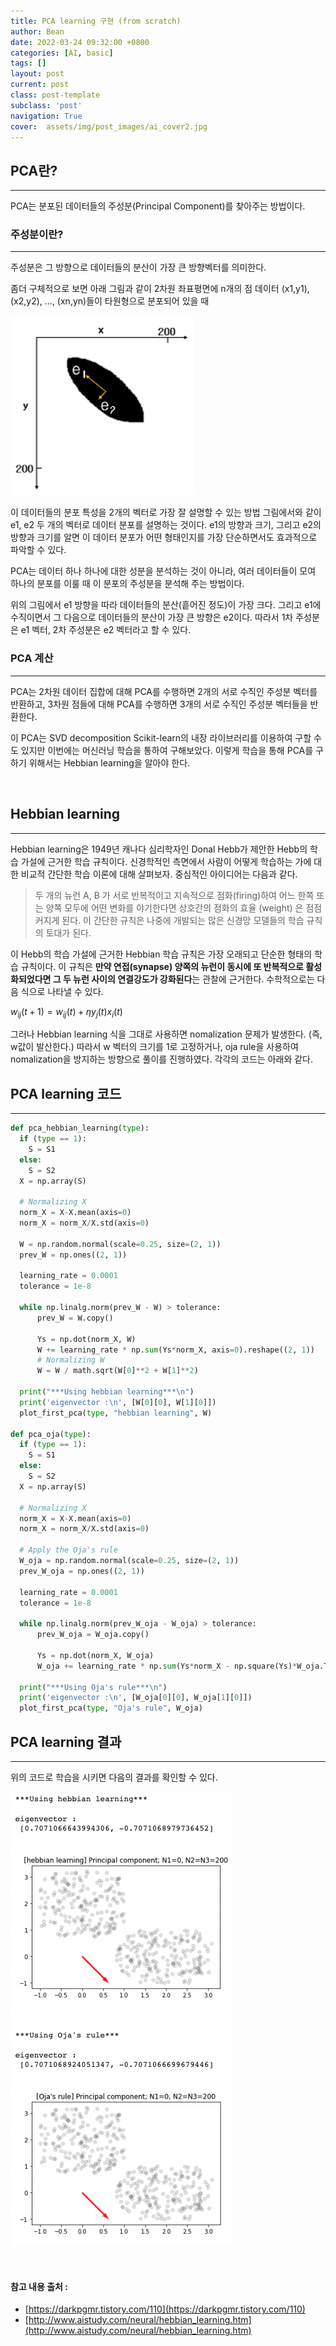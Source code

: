 ```yaml
---
title: PCA learning 구현 (from scratch)
author: Bean
date: 2022-03-24 09:32:00 +0800
categories: [AI, basic]
tags: []
layout: post
current: post
class: post-template
subclass: 'post'
navigation: True
cover:  assets/img/post_images/ai_cover2.jpg
---
```


## PCA란?
---
PCA는 분포된 데이터들의 주성분(Principal Component)를 찾아주는 방법이다.

### 주성분이란?
---
주성분은 그 방향으로 데이터들의 분산이 가장 큰 방향벡터를 의미한다.

좀더 구체적으로 보면 아래 그림과 같이 2차원 좌표평면에 n개의 점 데이터 (x1,y1), (x2,y2), ..., (xn,yn)들이 타원형으로 분포되어 있을 때

<div style="text-align: left">
   <img src="/assets/img/post_images/pca2.png" />
</div>

이 데이터들의 분포 특성을 2개의 벡터로 가장 잘 설명할 수 있는 방법 그림에서와 같이 e1, e2 두 개의 벡터로 데이터 분포를 설명하는 것이다. e1의 방향과 크기, 그리고 e2의 방향과 크기를 알면 이 데이터 분포가 어떤 형태인지를 가장 단순하면서도 효과적으로 파악할 수 있다.

PCA는 데이터 하나 하나에 대한 성분을 분석하는 것이 아니라, 여러 데이터들이 모여 하나의 분포를 이룰 때 이 분포의 주성분을 분석해 주는 방법이다.

위의 그림에서 e1 방향을 따라 데이터들의 분산(흩어진 정도)이 가장 크다. 그리고 e1에 수직이면서 그 다음으로 데이터들의 분산이 가장 큰 방향은 e2이다.
따라서 1차 주성분은 e1 벡터, 2차 주성분은 e2 벡터라고 할 수 있다.

### PCA 계산
---
PCA는 2차원 데이터 집합에 대해 PCA를 수행하면 2개의 서로 수직인 주성분 벡터를 반환하고, 3차원 점들에 대해 PCA를 수행하면 3개의 서로 수직인 주성분 벡터들을 반환한다.

이 PCA는 SVD decomposition Scikit-learn의 내장 라이브러리를 이용하여 구할 수도 있지만 이번에는 머신러닝 학습을 통하여 구해보았다. 이렇게 학습을 통해 PCA를 구하기 위해서는 Hebbian learning을 알아야 한다.

&nbsp;

## Hebbian learning
---

Hebbian learning은 1949년 캐나다 심리학자인 Donal Hebb가 제안한 Hebb의 학습 가설에 근거한 학습 규칙이다. 신경학적인 측면에서 사람이 어떻게 학습하는 가에 대한 비교적 간단한 학습 이론에 대해 살펴보자. 중심적인 아이디어는 다음과 같다.
> 두 개의 뉴런 A, B 가 서로 반복적이고 지속적으로 점화(firing)하여 어느 한쪽 또는 양쪽 모두에 어떤 변화를 야기한다면 상호간의 점화의 효율 (weight) 은 점점 커지게 된다.
이 간단한 규칙은 나중에 개발되는 많은 신경망 모델들의 학습 규칙의 토대가 된다.

이 Hebb의 학습 가설에 근거한 Hebbian 학습 규칙은 가장 오래되고 단순한 형태의 학습 규칙이다. 이 규칙은 **만약 연접(synapse) 양쪽의 뉴런이 동시에 또 반복적으로 활성화되었다면 그 두 뉴런 사이의 연결강도가 강화된다**는 관찰에 근거한다. 수학적으로는 다음 식으로 나타낼 수 있다.

$w_{ij}(t+1) = w_{ij}(t) + \eta y_{j}(t)x_{i}(t)$

그러나 Hebbian learning 식을 그대로 사용하면 nomalization 문제가 발생한다. (즉, w값이 발산한다.) 따라서 w 벡터의 크기를 1로 고정하거나, oja rule을 사용하여 nomalization을 방지하는 방향으로 풀이를 진행하였다. 각각의 코드는 아래와 같다.

## PCA learning 코드
---
```python
def pca_hebbian_learning(type):
  if (type == 1):
    S = S1
  else:
    S = S2
  X = np.array(S)

  # Normalizing X
  norm_X = X-X.mean(axis=0)
  norm_X = norm_X/X.std(axis=0)

  W = np.random.normal(scale=0.25, size=(2, 1))
  prev_W = np.ones((2, 1))

  learning_rate = 0.0001
  tolerance = 1e-8

  while np.linalg.norm(prev_W - W) > tolerance:
      prev_W = W.copy()

      Ys = np.dot(norm_X, W)
      W += learning_rate * np.sum(Ys*norm_X, axis=0).reshape((2, 1))
      # Normalizing W
      W = W / math.sqrt(W[0]**2 + W[1]**2)

  print("***Using hebbian learning***\n")
  print('eigenvector :\n', [W[0][0], W[1][0]])
  plot_first_pca(type, "hebbian learning", W)

def pca_oja(type):
  if (type == 1):
    S = S1
  else:
    S = S2
  X = np.array(S)

  # Normalizing X
  norm_X = X-X.mean(axis=0)
  norm_X = norm_X/X.std(axis=0)

  # Apply the Oja's rule
  W_oja = np.random.normal(scale=0.25, size=(2, 1))
  prev_W_oja = np.ones((2, 1))

  learning_rate = 0.0001
  tolerance = 1e-8

  while np.linalg.norm(prev_W_oja - W_oja) > tolerance:
      prev_W_oja = W_oja.copy()

      Ys = np.dot(norm_X, W_oja)
      W_oja += learning_rate * np.sum(Ys*norm_X - np.square(Ys)*W_oja.T, axis=0).reshape((2, 1))

  print("***Using Oja's rule***\n")
  print('eigenvector :\n', [W_oja[0][0], W_oja[1][0]])
  plot_first_pca(type, "Oja's rule", W_oja)
```

## PCA learning 결과
---
위의 코드로 학습을 시키면 다음의 결과를 확인할 수 있다.

<div style="text-align: left">
   <img src="/assets/img/post_images/pca1.png" />
</div>

&nbsp;
#### 참고 내용 출처 :
* [https://darkpgmr.tistory.com/110](https://darkpgmr.tistory.com/110)
* [http://www.aistudy.com/neural/hebbian_learning.htm](http://www.aistudy.com/neural/hebbian_learning.htm)